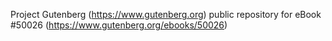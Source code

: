 Project Gutenberg (https://www.gutenberg.org) public repository for
eBook #50026 (https://www.gutenberg.org/ebooks/50026)
